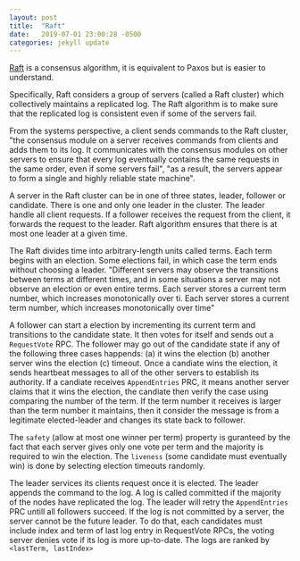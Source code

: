 ```yaml
---
layout: post
title:  "Raft"
date:   2019-07-01 23:00:28 -0500
categories: jekyll update
---
```


[Raft](https://raft.github.io/raft.pdf) is a consensus algorithm, it is equivalent to Paxos but is easier to understand.

Specifically, Raft considers a group of servers (called a Raft cluster) which collectively maintains a replicated log. The Raft algorithm is to make sure that the replicated log is consistent even if some of the servers fail.

From the systems perspective, a client sends commands to the Raft cluster, "the consensus module on a server receives commands from clients and adds them to its log. It communicates with the consensus modules on other servers to ensure that every log eventually contains the same requests in the same order, even if some servers fail", "as a result, the servers appear to form a single and highly reliable state machine".

A server in the Raft cluster can be in one of three states, leader, follower or candidate. There is one and only one leader in the cluster. The leader handle all client requests. If a follower receives the request from the client, it forwards the request to the leader. Raft algorithm ensures that there is at most one leader at a given time.


The Raft divides time into arbitrary-length units called terms. Each term begins with an election. Some elections fail, in which case the term ends without choosing a leader. "Different servers may observe the transitions between terms at different times, and in some situations a server may not observe an election or even entire terms. Each server stores a current term number, which increases monotonically over ti. Each server stores a current term number, which increases monotonically over time"


A follower can start a election by incrementing its current term and transitions to the candidate state. It then votes for itself and sends out a `RequestVote` RPC. The follower may go out of the candidate state if any of the following three cases happends: (a) it wins the election (b) another server wins the election (c) timeout. Once a candiate wins the election, it sends heartbeat messages to all of the other servers to establish its authority. If a candiate receives `AppendEntries` PRC, it means another server claims that it wins the election, the candiate then verify the case using comparing the number of the term. If the term number it receives is larger than the term number it maintains, then it consider the message is from a legitimate elected-leader and changes its state back to follower.

The `safety` (allow at most one winner per term) property is guranteed by the fact that each server gives only one vote per term and the majority is required to win the election. The `liveness`  (some candidate must eventually win) is done by selecting election timeouts randomly.

The leader services its clients request once it is elected. The leader appends the command to the log. A log is called committed if the majority of the nodes have replicated the log. The leader will retry the `AppendEntries` PRC untill all followers succeed. If the log is not committed by a server, the server cannot be the future leader. To do that, each candidates must include index and term of last log entry in RequestVote RPCs, the voting server denies vote if its log is more up-to-date. The logs are ranked by `<lastTerm, lastIndex>`
